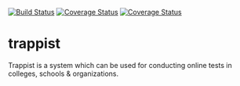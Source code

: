 [![Build Status](https://travis-ci.org/Promact/trappist.svg?branch=development)](https://travis-ci.org/Promact/trappist)
[![Coverage Status](https://coveralls.io/repos/github/Promact/trappist/badge.svg?branch=development)](https://coveralls.io/github/Promact/trappist?branch=development)
[![Coverage Status](https://coveralls.io/repos/github/Promact/trappist/badge.svg?branch=development)](https://coveralls.io/github/Promact/trappist?branch=development)

# trappist
Trappist is a system which can be used for conducting online tests in colleges, schools &amp; organizations.